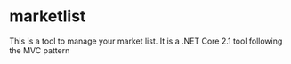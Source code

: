 # marketlist
This is a tool to manage your market list. It is a .NET Core 2.1 tool following the MVC pattern
